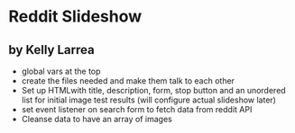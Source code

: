 # Reddit Slideshow

## by Kelly Larrea

* global vars at the top
* create the files needed and make them talk to each other
* Set up HTMLwith title, description, form, stop button and an unordered list for initial image test results (will configure actual slideshow later)
* set event listener on search form to fetch data from reddit API
* Cleanse data to have an array of images 
